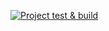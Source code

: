 [![Project test & build](https://github.com/scrappyjs666/timer/actions/workflows/main.yml/badge.svg)](https://github.com/scrappyjs666/timer/actions/workflows/main.yml)
